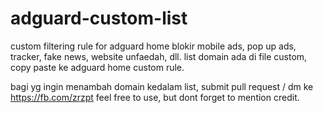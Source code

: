 # adguard-custom-list
custom filtering rule for adguard home
blokir mobile ads, pop up ads, tracker, fake news, website unfaedah, dll.
list domain ada di file custom, copy paste ke adguard home custom rule.

bagi yg ingin menambah domain kedalam list, submit pull request / dm ke https://fb.com/zrzpt
feel free to use, but dont forget to mention credit. 
